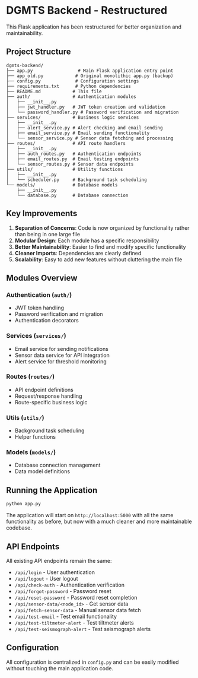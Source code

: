 # DGMTS Backend - Restructured

This Flask application has been restructured for better organization and maintainability.

## Project Structure

```
dgmts-backend/
├── app.py                 # Main Flask application entry point
├── app_old.py            # Original monolithic app.py (backup)
├── config.py             # Configuration settings
├── requirements.txt      # Python dependencies
├── README.md            # This file
├── auth/                # Authentication modules
│   ├── __init__.py
│   ├── jwt_handler.py   # JWT token creation and validation
│   └── password_handler.py # Password verification and migration
├── services/            # Business logic services
│   ├── __init__.py
│   ├── alert_service.py # Alert checking and email sending
│   ├── email_service.py # Email sending functionality
│   └── sensor_service.py # Sensor data fetching and processing
├── routes/              # API route handlers
│   ├── __init__.py
│   ├── auth_routes.py   # Authentication endpoints
│   ├── email_routes.py  # Email testing endpoints
│   └── sensor_routes.py # Sensor data endpoints
├── utils/               # Utility functions
│   ├── __init__.py
│   └── scheduler.py     # Background task scheduling
└── models/              # Database models
    ├── __init__.py
    └── database.py      # Database connection
```

## Key Improvements

1. **Separation of Concerns**: Code is now organized by functionality rather than being in one large file
2. **Modular Design**: Each module has a specific responsibility
3. **Better Maintainability**: Easier to find and modify specific functionality
4. **Cleaner Imports**: Dependencies are clearly defined
5. **Scalability**: Easy to add new features without cluttering the main file

## Modules Overview

### Authentication (`auth/`)
- JWT token handling
- Password verification and migration
- Authentication decorators

### Services (`services/`)
- Email service for sending notifications
- Sensor data service for API integration
- Alert service for threshold monitoring

### Routes (`routes/`)
- API endpoint definitions
- Request/response handling
- Route-specific business logic

### Utils (`utils/`)
- Background task scheduling
- Helper functions

### Models (`models/`)
- Database connection management
- Data model definitions

## Running the Application

```bash
python app.py
```

The application will start on `http://localhost:5000` with all the same functionality as before, but now with a much cleaner and more maintainable codebase.

## API Endpoints

All existing API endpoints remain the same:
- `/api/login` - User authentication
- `/api/logout` - User logout
- `/api/check-auth` - Authentication verification
- `/api/forgot-password` - Password reset
- `/api/reset-password` - Password reset completion
- `/api/sensor-data/<node_id>` - Get sensor data
- `/api/fetch-sensor-data` - Manual sensor data fetch
- `/api/test-email` - Test email functionality
- `/api/test-tiltmeter-alert` - Test tiltmeter alerts
- `/api/test-seismograph-alert` - Test seismograph alerts

## Configuration

All configuration is centralized in `config.py` and can be easily modified without touching the main application code.
